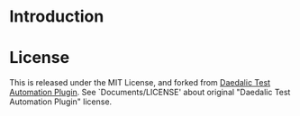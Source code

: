 ﻿# Introduction

# License
This is released under the MIT License, and forked from [Daedalic Test Automation Plugin](https://github.com/DaedalicEntertainment/ue4-test-automation?tab=readme-ov-file#custom-test-reports).
See `Documents/LICENSE' about original "Daedalic Test Automation Plugin" license.

